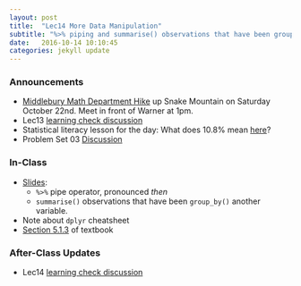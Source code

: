 ```yaml
---
layout: post
title:  "Lec14 More Data Manipulation"
subtitle: "%>% piping and summarise() observations that have been group_by() another variable."
date:   2016-10-14 10:10:45
categories: jekyll update
---
```




### Announcements

* [Middlebury Math Department Hike](https://www.facebook.com/MiddleburyMathematics/posts/1813967485555027) up Snake Mountain on Saturday October 22nd. Meet in front of Warner at 1pm.
* Lec13 <a href = "{{ site.baseurl }}/assets/LC/data_manipulation.html" target = "_blank">learning check discussion</a>
* Statistical literacy lesson for the day: What does 10.8% mean [here](https://twitter.com/realDonaldTrump/status/780783037743267840)?
* Problem Set 03 <a href = "{{ site.baseurl }}/assets/PS/PS-03_discussion.html" target = "_blank">Discussion</a>



### In-Class

* <a href = "{{ site.baseurl }}/assets/2-Data/more_data_manipulation.html" target = "_blank">Slides</a>:
    + `%>%` pipe operator, pronounced *then*
    + `summarise()` observations that have been `group_by()` another variable.
* Note about `dplyr` cheatsheet
* <a href = "https://rudeboybert.github.io/IntroStatDataSciences/5-manip.html#summarize-variables-using-summarize" target = "_blank">Section 5.1.3</a> of textbook



### After-Class Updates

* Lec14 <a href = "{{ site.baseurl }}/assets/LC/more_data_manipulation.html" target = "_blank">learning check discussion</a>

